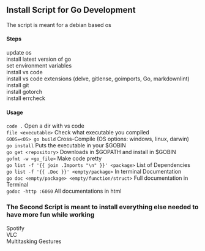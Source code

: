 ## Install Script for Go Development

The script is meant for a debian based os

#### Steps

update os  
install latest version of go  
set environment variables  
install vs code  
install vs code extensions (delve, gitlense, goimports, Go, markdownlint)  
install git  
install gotorch  
install errcheck  



#### Usage

`code .`                                            Open a dir with vs code  
`file <executable>`                                 Check what executable you compiled  
`GOOS=<OS> go build`                                Cross-Compile (OS options: windows, linux, darwin)  
`go install`                                        Puts the executable in your $GOBIN  
`go get <repository>`                               Downloads in $GOPATH and install in $GOBIN  
`gofmt -w <go_file>`                                Make code pretty  
`go list -f '{{ join .Imports "\n" }}' <package>`   List of Dependencies  
`go list -f '{{ .Doc }}' <empty/package>`           In terminal Documentation  
`go doc <empty/package> <empty/function/struct>`    Full documentation in Terminal  
`godoc -http :6060`                                 All documentations in html  




### The Second Script is meant to install everything else needed to have more fun while working

Spotify  
VLC  
Multitasking Gestures  
